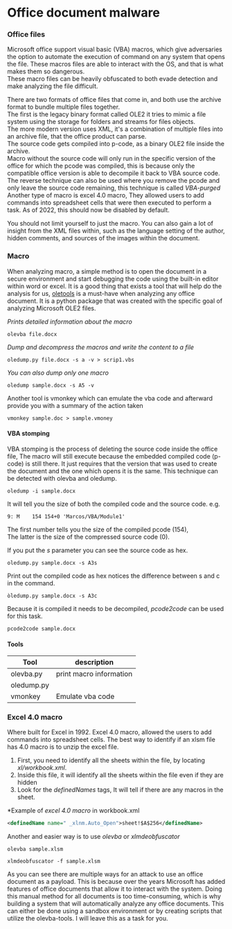 # Office document malware

### Office files

Microsoft office support visual basic (VBA) macros, which give adversaries the option to automate the execution of command on any system that opens the file. These macros files are able to interact with the OS, and that is what makes them so dangerous.\
These macro files can be heavily obfuscated to both evade detection and make analyzing the file difficult.

There are two formats of office files that come in, and both use the archive format to bundle multiple files together.\
The first is the legacy binary format called OLE2 it tries to mimic a file system using the storage for folders and streams for files objects.\
The more modern version uses XML, it's a combination of multiple files into an archive file, that the office product can parse.\
The source code gets compiled into p-code, as a binary OLE2 file inside the archive.\
Macro without the source code will only run in the specific version of the office for which the pcode was compiled, this is because only the compatible office version is able to decompile it back to VBA source code.\
The reverse technique can also be used where you remove the pcode and only leave the source code remaining, this technique is called _VBA-purged_ Another type of macro is excel 4.0 macro, They allowed users to add commands into spreadsheet cells that were then executed to perform a task. As of 2022, this should now be disabled by default.

You should not limit yourself to just the macro. You can also gain a lot of insight from the XML files within, such as the language setting of the author, hidden comments, and sources of the images within the document.

### Macro

When analyzing macro, a simple method is to open the document in a secure environment and start debugging the code using the built-in editor within word or excel. It is a good thing that exists a tool that will help do the analysis for us, [oletools](https://pypi.org/project/oletools/) is a must-have when analyzing any office document. It is a python package that was created with the specific goal of analyzing Microsoft OLE2 files.

_Prints detailed information about the macro_

```
olevba file.docx 
```

_Dump and decompress the macros and write the content to a file_

```
oledump.py file.docx -s a -v > scrip1.vbs
```

_You can also dump only one macro_

```
oledump sample.docx -s A5 -v 
```

Another tool is vmonkey which can emulate the vba code and afterward provide you with a summary of the action taken

```
vmonkey sample.doc > sample.vmoney
```

#### VBA stomping

VBA stomping is the process of deleting the source code inside the office file, The macro will still execute because the embedded compiled code (p-code) is still there. It just requires that the version that was used to create the document and the one which opens it is the same. This technique can be detected with olevba and oledump.

```
oledump -i sample.docx
```

It will tell you the size of both the compiled code and the source code. e.g.

```
9: M    154 154+0 'Marcos/VBA/Module1' 
```

The first number tells you the size of the compiled pcode (154),\
The latter is the size of the compressed source code (0).

If you put the _s_ parameter you can see the source code as hex.

```
oledump.py sample.docx -s A3s 
```

Print out the compiled code as hex notices the difference between s and c in the command.

```
òledump.py sample.docx -s A3c
```

Because it is compiled it needs to be decompiled, _pcode2code_ can be used for this task.

```
pcode2code sample.docx
```

#### Tools

| Tool       | description             |
| ---------- | ----------------------- |
| olevba.py  | print macro information |
| oledump.py |                         |
| vmonkey    | Emulate vba code        |

### Excel 4.0 macro

Where built for Excel in 1992. Excel 4.0 macro, allowed the users to add commands into spreadsheet cells. The best way to identify if an xlsm file has 4.0 macro is to unzip the excel file.

1. First, you need to identify all the sheets within the file, by locating _xl/workbook.xml_.
2. Inside this file, it will identify all the sheets within the file even if they are hidden
3. Look for the _definedNames_ tags, It will tell if there are any macros in the sheet.

\*Example of _excel 4.0 macro_ in workbook.xml

```xml
<definedName name=" _xlnm.Auto_Open">sheet!$A$256</definedName>
```

Another and easier way is to use _olevba_ or _xlmdeobfuscator_

```
olevba sample.xlsm
```

```
xlmdeobfuscator -f sample.xlsm
```

As you can see there are multiple ways for an attack to use an office document as a payload. This is because over the years Microsoft has added features of office documents that allow it to interact with the system. Doing this manual method for all documents is too time-consuming, which is why building a system that will automatically analyze any office documents. This can either be done using a sandbox environment or by creating scripts that utilize the olevba-tools. I will leave this as a task for you.
